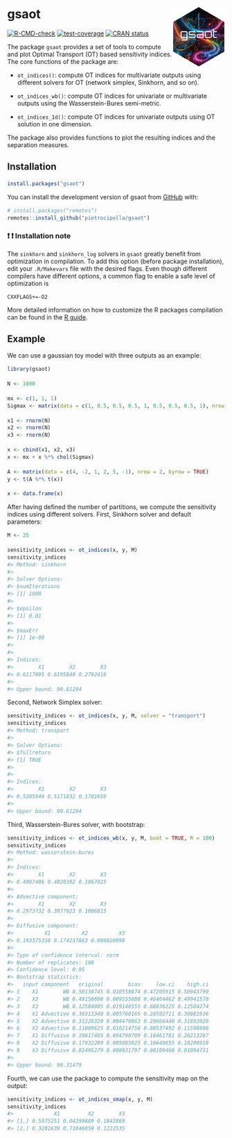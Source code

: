
<!-- README.md is generated from README.Rmd. Please edit that file -->

# gsaot <a href="https://pietrocipolla.github.io/gsaot/"><img src="man/figures/logo.png" align="right" height="139" alt="gsaot website" /></a>

<!-- badges: start -->

[![R-CMD-check](https://github.com/pietrocipolla/gsaot/actions/workflows/R-CMD-check.yaml/badge.svg)](https://github.com/pietrocipolla/gsaot/actions/workflows/R-CMD-check.yaml)
[![test-coverage](https://github.com/pietrocipolla/gsaot/actions/workflows/test-coverage.yaml/badge.svg)](https://github.com/pietrocipolla/gsaot/actions/workflows/test-coverage.yaml)
[![CRAN
status](https://www.r-pkg.org/badges/version/gsaot)](https://CRAN.R-project.org/package=gsaot)
<!-- badges: end -->

The package `gsaot` provides a set of tools to compute and plot Optimal
Transport (OT) based sensitivity indices. The core functions of the
package are:

- `ot_indices()`: compute OT indices for multivariate outputs using
  different solvers for OT (network simplex, Sinkhorn, and so on).

- `ot_indices_wb()`: compute OT indices for univariate or multivariate
  outputs using the Wasserstein-Bures semi-metric.

- `ot_indices_1d()`: compute OT indices for univariate outputs using OT
  solution in one dimension.

The package also provides functions to plot the resulting indices and
the separation measures.

## Installation

``` r
install.packages("gsaot")
```

You can install the development version of gsaot from
[GitHub](https://github.com/) with:

``` r
# install.packages("remotes")
remotes::install_github("pietrocipolla/gsaot")
```

### :exclamation: :exclamation: Installation note

The `sinkhorn` and `sinkhorn_log` solvers in `gsaot` greatly benefit
from optimization in compilation. To add this option (before package
installation), edit your `.R/Makevars` file with the desired flags. Even
though different compilers have different options, a common flag to
enable a safe level of optimization is

    CXXFLAGS+=-O2

More detailed information on how to customize the R packages compilation
can be found in the [R
guide](https://cran.r-project.org/doc/manuals/R-admin.html#Customizing-package-compilation).

## Example

We can use a gaussian toy model with three outputs as an example:

``` r
library(gsaot)

N <- 1000

mx <- c(1, 1, 1)
Sigmax <- matrix(data = c(1, 0.5, 0.5, 0.5, 1, 0.5, 0.5, 0.5, 1), nrow = 3)

x1 <- rnorm(N)
x2 <- rnorm(N)
x3 <- rnorm(N)

x <- cbind(x1, x2, x3)
x <- mx + x %*% chol(Sigmax)

A <- matrix(data = c(4, -2, 1, 2, 5, -1), nrow = 2, byrow = TRUE)
y <- t(A %*% t(x))

x <- data.frame(x)
```

After having defined the number of partitions, we compute the
sensitivity indices using different solvers. First, Sinkhorn solver and
default parameters:

``` r
M <- 25

sensitivity_indices <- ot_indices(x, y, M)
sensitivity_indices
#> Method: sinkhorn 
#> 
#> Solver Options:
#> $numIterations
#> [1] 1000
#> 
#> $epsilon
#> [1] 0.01
#> 
#> $maxErr
#> [1] 1e-09
#> 
#> 
#> Indices:
#>        X1        X2        X3 
#> 0.6117995 0.6195840 0.2792416 
#> 
#> Upper bound: 90.61294
```

Second, Network Simplex solver:

``` r
sensitivity_indices <- ot_indices(x, y, M, solver = "transport")
sensitivity_indices
#> Method: transport 
#> 
#> Solver Options:
#> $fullreturn
#> [1] TRUE
#> 
#> 
#> Indices:
#>        X1        X2        X3 
#> 0.5205944 0.5171832 0.1701659 
#> 
#> Upper bound: 90.61294
```

Third, Wasserstein-Bures solver, with bootstrap:

``` r
sensitivity_indices <- ot_indices_wb(x, y, M, boot = TRUE, R = 100)
sensitivity_indices
#> Method: wasserstein-bures 
#> 
#> Indices:
#>        X1        X2        X3 
#> 0.4907486 0.4820302 0.1067025 
#> 
#> Advective component:
#>        X1        X2        X3 
#> 0.2973732 0.3077923 0.1006815 
#> 
#> Diffusive component:
#>          X1          X2          X3 
#> 0.193375338 0.174237863 0.006020998 
#> 
#> Type of confidence interval: norm 
#> Number of replicates: 100 
#> Confidence level: 0.95 
#> Bootstrap statistics:
#>   input component   original        bias     low.ci    high.ci
#> 1    X1        WB 0.50130745 0.010558874 0.47205915 0.50943799
#> 2    X2        WB 0.49158608 0.009555888 0.46464462 0.49941578
#> 3    X3        WB 0.12584905 0.019146555 0.08836225 0.12504274
#> 4    X1 Advective 0.30313340 0.005760165 0.28592711 0.30881936
#> 5    X2 Advective 0.31226320 0.004470863 0.29666440 0.31892026
#> 6    X3 Advective 0.11089625 0.010214758 0.08537492 0.11598808
#> 7    X1 Diffusive 0.19817405 0.004798709 0.18461781 0.20213287
#> 8    X2 Diffusive 0.17932289 0.005085025 0.16640655 0.18206918
#> 9    X3 Diffusive 0.01495279 0.008931797 0.00109468 0.01094731
#> 
#> Upper bound: 90.31479
```

Fourth, we can use the package to compute the sensitivity map on the
output:

``` r
sensitivity_indices <- ot_indices_smap(x, y, M)
sensitivity_indices
#>             X1         X2        X3
#> [1,] 0.5975251 0.04299889 0.1842869
#> [2,] 0.3201639 0.71046059 0.1222535
```
